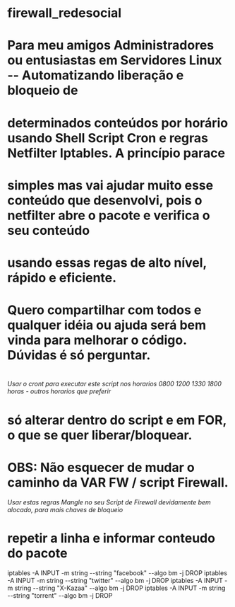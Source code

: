 # firewall_redesocial
# Para meu amigos Administradores ou entusiastas em Servidores Linux -- Automatizando liberação e bloqueio de
# determinados conteúdos por horário usando Shell Script Cron e regras Netfilter Iptables. A princípio parace
# simples mas vai ajudar muito esse conteúdo que desenvolvi, pois o netfilter abre o pacote e verifica o seu conteúdo
# usando essas regas de alto nível, rápido e eficiente.
# Quero compartilhar com todos e qualquer idéia ou ajuda será bem vinda para melhorar o código. Dúvidas é só perguntar.
#
###### Usar o cront para executar este script nos horarios 0800 1200 1330 1800 horas - outros horarios que preferir
# só alterar dentro do script e em FOR, o que se quer liberar/bloquear. ######
# OBS: Não esquecer de mudar o caminho da VAR FW / script Firewall.

 ###### Usar estas regras Mangle no seu Script de Firewall devidamente bem alocado, para mais chaves de bloqueio
 # repetir a linha e informar conteudo do pacote ######

iptables -A INPUT -m string --string "facebook" --algo bm -j DROP
iptables -A INPUT -m string --string "twitter" --algo bm -j DROP
iptables -A INPUT -m string --string "X-Kazaa" --algo bm -j DROP
iptables -A INPUT -m string --string "torrent" --algo bm -j DROP
